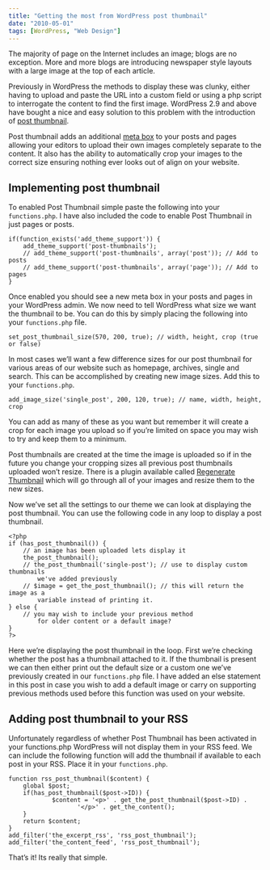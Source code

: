 ```yaml
---
title: "Getting the most from WordPress post thumbnail"
date: "2010-05-01"
tags: [WordPress, "Web Design"]
---
```


The majority of page on the Internet includes an image; blogs are no exception. More and more blogs are introducing newspaper style layouts with a large image at the top of each article.

Previously in WordPress the methods to display these was clunky, either having to upload and paste the URL into a custom field or using a php script to interrogate the content to find the first image. WordPress 2.9 and above have bought a nice and easy solution to this problem with the introduction of [post thumbnail](http://codex.wordpress.org/Template_Tags/the_post_thumbnail).

Post thumbnail adds an additional [meta box](http://codex.wordpress.org/Function_Reference/add_meta_box) to your posts and pages allowing your editors to upload their own images completely separate to the content. It also has the ability to automatically crop your images to the correct size ensuring nothing ever looks out of align on your website.

## Implementing post thumbnail

To enabled Post Thumbnail simple paste the following into your `functions.php`. I have also included the code to enable Post Thumbnail in just pages or posts.

```
if(function_exists('add_theme_support')) {
	add_theme_support('post-thumbnails');
	// add_theme_support('post-thumbnails', array('post')); // Add to posts
	// add_theme_support('post-thumbnails', array('page')); // Add to pages
}
```

Once enabled you should see a new meta box in your posts and pages in your WordPress admin. We now need to tell WordPress what size we want the thumbnail to be. You can do this by simply placing the following into your `functions.php` file.

```
set_post_thumbnail_size(570, 200, true); // width, height, crop (true or false)
```

In most cases we’ll want a few difference sizes for our post thumbnail for various areas of our website such as homepage, archives, single and search. This can be accomplished by creating new image sizes. Add this to your `functions.php`.

```
add_image_size('single_post', 200, 120, true); // name, width, height, crop
```

You can add as many of these as you want but remember it will create a crop for each image you upload so if you’re limited on space you may wish to try and keep them to a minimum.

Post thumbnails are created at the time the image is uploaded so if in the future you change your cropping sizes all previous post thumbnails uploaded won’t resize. There is a plugin available called [Regenerate Thumbnail](http://wordpress.org/extend/plugins/regenerate-thumbnails/) which will go through all of your images and resize them to the new sizes.

Now we’ve set all the settings to our theme we can look at displaying the post thumbnail. You can use the following code in any loop to display a post thumbnail.

```
<?php
if (has_post_thumbnail()) {
	// an image has been uploaded lets display it
	the_post_thumbnail();
	// the_post_thumbnail('single-post'); // use to display custom thumbnails
		we've added previously
	// $image = get_the_post_thumbnail(); // this will return the image as a
		variable instead of printing it.
} else {
	// you may wish to include your previous method
		for older content or a default image?
}
?>
```

Here we’re displaying the post thumbnail in the loop. First we’re checking whether the post has a thumbnail attached to it. If the thumbnail is present we can then either print out the default size or a custom one we’ve previously created in our `functions.php` file. I have added an else statement in this post in case you wish to add a default image or carry on supporting previous methods used before this function was used on your website.

## Adding post thumbnail to your RSS

Unfortunately regardless of whether Post Thumbnail has been activated in your functions.php WordPress will not display them in your RSS feed. We can include the following function will add the thumbnail if available to each post in your RSS. Place it in your `functions.php`.

```
function rss_post_thumbnail($content) {
  	global $post;
   	if(has_post_thumbnail($post->ID)) {
   	    	$content = '<p>' . get_the_post_thumbnail($post->ID) .
   	    	   	   '</p>' . get_the_content();
   	}
   	return $content;
}
add_filter('the_excerpt_rss', 'rss_post_thumbnail');
add_filter('the_content_feed', 'rss_post_thumbnail');
```

That’s it! Its really that simple.